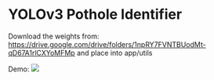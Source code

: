 # YOLOv3 Pothole Identifier

Download the weights from: https://drive.google.com/drive/folders/1npRY7FVNTBUodMt-qD67A1rlCXYoMFMp and place into app/utils

Demo:
[![](https://puu.sh/CAsha/8e14886b6e.jpg)](https://drive.google.com/drive/folders/1FpHV40lXirVeFzspLVE2eHvfd3sMc0sV)